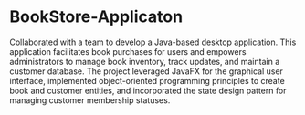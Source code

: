 # BookStore-Applicaton

Collaborated with a team to develop a Java-based desktop application. This application facilitates book purchases for users and empowers administrators to manage book inventory, track updates, and maintain a customer database. The project leveraged JavaFX for the graphical user interface, implemented object-oriented programming principles to create book and customer entities, and incorporated the state design pattern for managing customer membership statuses.

